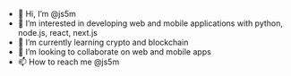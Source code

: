 - 👋 Hi, I’m @js5m
- 👀 I’m interested in developing web and mobile applications with python, node.js, react, next.js
- 🌱 I’m currently learning crypto and blockchain
- 💞️ I’m looking to collaborate on web and mobile apps
- 📫 How to reach me @js5m


